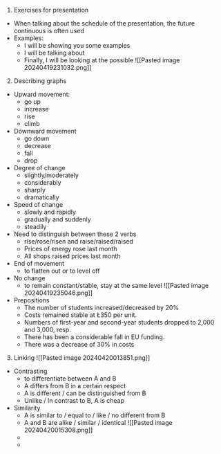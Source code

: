 1. Exercises for presentation
- When talking about the schedule of the presentation, the future continuous is often used
- Examples:
	- I will be showing you some examples
	- I will be talking about
	- Finally, I will be looking at the possible
	![[Pasted image 20240419231032.png]]
2. Describing graphs
- Upward movement: 
	- go up
	- increase
	- rise
	- climb
- Downward movement
	- go down
	- decrease
	- fall
	- drop
- Degree of change
	- slightly/moderately
	- considerably
	- sharply
	- dramatically
- Speed of change
	- slowly and rapidly
	- gradually and suddenly
	- steadily
- Need to distinguish between these 2 verbs
	- rise/rose/risen and raise/raised/raised
	- Prices of energy rose last month
	- All shops raised prices last month
- End of movement
	- to flatten out or to level off
- No change
	- to remain constant/stable, stay at the same level
	![[Pasted image 20240419235046.png]]
- Prepositions
	- The number of students increased/decreased by 20%
	- Costs remained stable at Ł350 per unit.
	- Numbers of first-year and second-year students dropped to 2,000 and 3,000, resp.
	- There has been a considerable fall in EU funding.
	- There was a decrease of 30% in costs
3. Linking
	![[Pasted image 20240420013851.png]]
- Contrasting
	- to differentiate between A and B
	- A differs from B in a certain respect
	- A is different / can be distinguished from B
	- Unlike / In contrast to B, A is cheap
- Similarity
	- A is similar to / equal to / like / no different from B
	- A and B are alike / similar / identical
	![[Pasted image 20240420015308.png]]
	- 
	- 